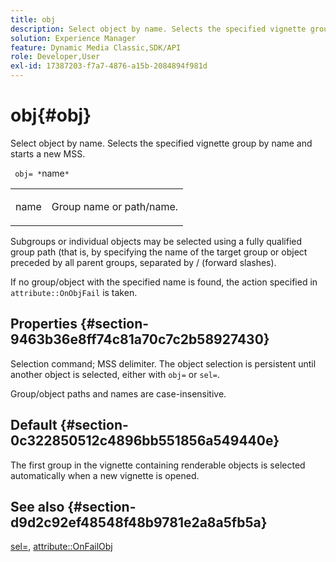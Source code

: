 ```yaml
---
title: obj
description: Select object by name. Selects the specified vignette group by name and starts a new MSS.
solution: Experience Manager
feature: Dynamic Media Classic,SDK/API
role: Developer,User
exl-id: 17387203-f7a7-4876-a15b-2084894f981d
---
```

# obj{#obj}

Select object by name. Selects the specified vignette group by name and starts a new MSS.

 ` obj= *`name`*`

<table id="simpletable_6E0DA6CBCDCF4CDDAFA5A4C38E0D5FC5"> 
 <tr class="strow"> 
  <td class="stentry"> <p> <span class="codeph"> <span class="varname"> name </span> </span> </p> </td> 
  <td class="stentry"> <p>Group name or path/name. </p> </td> 
 </tr> 
</table>

Subgroups or individual objects may be selected using a fully qualified group path (that is, by specifying the name of the target group or object preceded by all parent groups, separated by / (forward slashes).

If no group/object with the specified name is found, the action specified in `attribute::OnObjFail` is taken.

## Properties {#section-9463b36e8ff74c81a70c7c2b58927430}

Selection command; MSS delimiter. The object selection is persistent until another object is selected, either with `obj=` or `sel=`.

Group/object paths and names are case-insensitive.

## Default {#section-0c322850512c4896bb551856a549440e}

The first group in the vignette containing renderable objects is selected automatically when a new vignette is opened.

## See also {#section-d9d2c92ef48548f48b9781e2a8a5fb5a}

[sel=](../../../../../ir-api/http-protocol/image-rendering-api-ref/c-ir-http-protocol-ref/c-ir-http-protocol-command-reference/r-ir-sel.md#reference-01322c58d414481385c29fcdd27a090b), [attribute::OnFailObj](../../../../../ir-api/material-cat/image-rendering-api-ref/c-ir-material-catalog/c-ir-attributes-reference/r-ir-onfailobj.md#reference-4c6ba90418e84da5831f8573bbbf2c8d)
